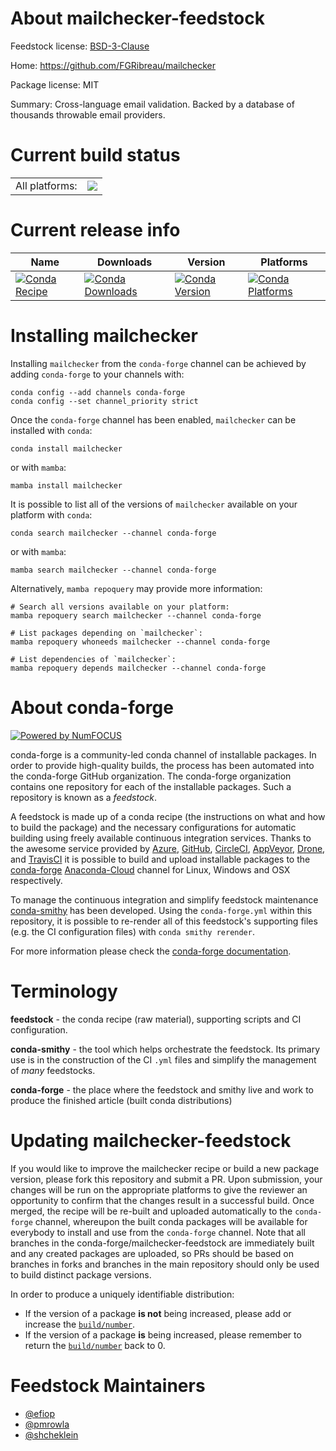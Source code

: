 About mailchecker-feedstock
===========================

Feedstock license: [BSD-3-Clause](https://github.com/conda-forge/mailchecker-feedstock/blob/main/LICENSE.txt)

Home: https://github.com/FGRibreau/mailchecker

Package license: MIT

Summary: Cross-language email validation. Backed by a database of thousands throwable email providers.

Current build status
====================


<table><tr><td>All platforms:</td>
    <td>
      <a href="https://dev.azure.com/conda-forge/feedstock-builds/_build/latest?definitionId=11323&branchName=main">
        <img src="https://dev.azure.com/conda-forge/feedstock-builds/_apis/build/status/mailchecker-feedstock?branchName=main">
      </a>
    </td>
  </tr>
</table>

Current release info
====================

| Name | Downloads | Version | Platforms |
| --- | --- | --- | --- |
| [![Conda Recipe](https://img.shields.io/badge/recipe-mailchecker-green.svg)](https://anaconda.org/conda-forge/mailchecker) | [![Conda Downloads](https://img.shields.io/conda/dn/conda-forge/mailchecker.svg)](https://anaconda.org/conda-forge/mailchecker) | [![Conda Version](https://img.shields.io/conda/vn/conda-forge/mailchecker.svg)](https://anaconda.org/conda-forge/mailchecker) | [![Conda Platforms](https://img.shields.io/conda/pn/conda-forge/mailchecker.svg)](https://anaconda.org/conda-forge/mailchecker) |

Installing mailchecker
======================

Installing `mailchecker` from the `conda-forge` channel can be achieved by adding `conda-forge` to your channels with:

```
conda config --add channels conda-forge
conda config --set channel_priority strict
```

Once the `conda-forge` channel has been enabled, `mailchecker` can be installed with `conda`:

```
conda install mailchecker
```

or with `mamba`:

```
mamba install mailchecker
```

It is possible to list all of the versions of `mailchecker` available on your platform with `conda`:

```
conda search mailchecker --channel conda-forge
```

or with `mamba`:

```
mamba search mailchecker --channel conda-forge
```

Alternatively, `mamba repoquery` may provide more information:

```
# Search all versions available on your platform:
mamba repoquery search mailchecker --channel conda-forge

# List packages depending on `mailchecker`:
mamba repoquery whoneeds mailchecker --channel conda-forge

# List dependencies of `mailchecker`:
mamba repoquery depends mailchecker --channel conda-forge
```


About conda-forge
=================

[![Powered by
NumFOCUS](https://img.shields.io/badge/powered%20by-NumFOCUS-orange.svg?style=flat&colorA=E1523D&colorB=007D8A)](https://numfocus.org)

conda-forge is a community-led conda channel of installable packages.
In order to provide high-quality builds, the process has been automated into the
conda-forge GitHub organization. The conda-forge organization contains one repository
for each of the installable packages. Such a repository is known as a *feedstock*.

A feedstock is made up of a conda recipe (the instructions on what and how to build
the package) and the necessary configurations for automatic building using freely
available continuous integration services. Thanks to the awesome service provided by
[Azure](https://azure.microsoft.com/en-us/services/devops/), [GitHub](https://github.com/),
[CircleCI](https://circleci.com/), [AppVeyor](https://www.appveyor.com/),
[Drone](https://cloud.drone.io/welcome), and [TravisCI](https://travis-ci.com/)
it is possible to build and upload installable packages to the
[conda-forge](https://anaconda.org/conda-forge) [Anaconda-Cloud](https://anaconda.org/)
channel for Linux, Windows and OSX respectively.

To manage the continuous integration and simplify feedstock maintenance
[conda-smithy](https://github.com/conda-forge/conda-smithy) has been developed.
Using the ``conda-forge.yml`` within this repository, it is possible to re-render all of
this feedstock's supporting files (e.g. the CI configuration files) with ``conda smithy rerender``.

For more information please check the [conda-forge documentation](https://conda-forge.org/docs/).

Terminology
===========

**feedstock** - the conda recipe (raw material), supporting scripts and CI configuration.

**conda-smithy** - the tool which helps orchestrate the feedstock.
                   Its primary use is in the construction of the CI ``.yml`` files
                   and simplify the management of *many* feedstocks.

**conda-forge** - the place where the feedstock and smithy live and work to
                  produce the finished article (built conda distributions)


Updating mailchecker-feedstock
==============================

If you would like to improve the mailchecker recipe or build a new
package version, please fork this repository and submit a PR. Upon submission,
your changes will be run on the appropriate platforms to give the reviewer an
opportunity to confirm that the changes result in a successful build. Once
merged, the recipe will be re-built and uploaded automatically to the
`conda-forge` channel, whereupon the built conda packages will be available for
everybody to install and use from the `conda-forge` channel.
Note that all branches in the conda-forge/mailchecker-feedstock are
immediately built and any created packages are uploaded, so PRs should be based
on branches in forks and branches in the main repository should only be used to
build distinct package versions.

In order to produce a uniquely identifiable distribution:
 * If the version of a package **is not** being increased, please add or increase
   the [``build/number``](https://docs.conda.io/projects/conda-build/en/latest/resources/define-metadata.html#build-number-and-string).
 * If the version of a package **is** being increased, please remember to return
   the [``build/number``](https://docs.conda.io/projects/conda-build/en/latest/resources/define-metadata.html#build-number-and-string)
   back to 0.

Feedstock Maintainers
=====================

* [@efiop](https://github.com/efiop/)
* [@pmrowla](https://github.com/pmrowla/)
* [@shcheklein](https://github.com/shcheklein/)

